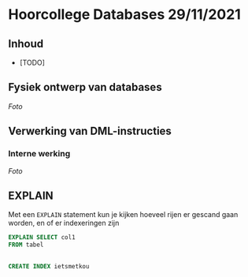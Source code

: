 # Hoorcollege Databases 29/11/2021

## Inhoud

- [TODO]

## Fysiek ontwerp van databases

_Foto_

## Verwerking van DML-instructies

### Interne werking

_Foto_

## EXPLAIN

Met een `EXPLAIN` statement kun je kijken hoeveel rijen er gescand gaan worden, en of er indexeringen zijn

```sql
EXPLAIN SELECT col1
FROM tabel
```

## 

```sql
CREATE INDEX ietsmetkou 
```